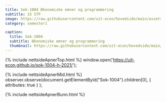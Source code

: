 ```yaml
---
title: Sok-1004 Økonomiske emner og programmering
subtitle: 15 STP
image: https://raw.githubusercontent.com/uit-econ/hovedside/main/assets/img/Sok-1004.jpg
category: semester1

caption:
  title: Sok-1004
  subtitle: Økonomiske emner og programmering
  thumbnail: https://raw.githubusercontent.com/uit-econ/hovedside/main/assets/img/Sok-1004.jpg
---
```

{% include nettsideApnerTop.html %}
window.open('https://uit-econ.github.io/sok-1004-h-2021/');

{% include nettsideApnerMid.html %} 
observer.observe(document.getElementById("Sok-1004").children[0], { attributes: true } );

{% include nettsideApnerBunn.html %}
